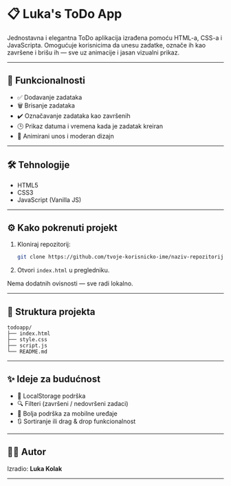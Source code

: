 # 📋 Luka's ToDo App

Jednostavna i elegantna ToDo aplikacija izrađena pomoću HTML-a, CSS-a i JavaScripta. Omogućuje korisnicima da unesu zadatke, označe ih kao završene i brišu ih — sve uz animacije i jasan vizualni prikaz.

---

## 🚀 Funkcionalnosti

- ✅ Dodavanje zadataka
- 🗑️ Brisanje zadataka
- ✔️ Označavanje zadataka kao završenih
- 🕒 Prikaz datuma i vremena kada je zadatak kreiran
- 🎨 Animirani unos i moderan dizajn

---

## 🛠️ Tehnologije

- HTML5
- CSS3
- JavaScript (Vanilla JS)

---

## ⚙️ Kako pokrenuti projekt

1. Kloniraj repozitorij:
   ```bash
   git clone https://github.com/tvoje-korisnicko-ime/naziv-repozitorija.git
   ```
2. Otvori `index.html` u pregledniku.

Nema dodatnih ovisnosti — sve radi lokalno.

---

## 📁 Struktura projekta

```
todoapp/
├── index.html
├── style.css
├── script.js
└── README.md
```

---

## ✨ Ideje za budućnost

- 💾 LocalStorage podrška
- 🔍 Filteri (završeni / nedovršeni zadaci)
- 📱 Bolja podrška za mobilne uređaje
- 🔃 Sortiranje ili drag & drop funkcionalnost

---

## 🧑‍💻 Autor

Izradio: **Luka Kolak**

---
